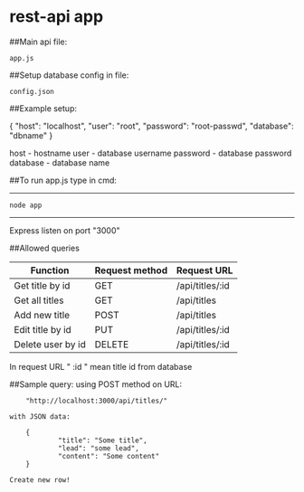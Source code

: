 # rest-api app

##Main api file:

	app.js


##Setup database config in file:

	config.json

##Example setup:

{
    "host": 	"localhost",
    "user": 	"root",
    "password": "root-passwd",
    "database": "dbname"
}

host 	 - 	hostname
user 	 - 	database username
password - 	database password
database - 	database name




##To run app.js type in cmd:
*************************************************************
	node app
*************************************************************
Express listen on port "3000"

##Allowed queries


| Function 		| Request method 	| Request URL 		|
| ------------- 	| ------------- 	| ------------- 	|
| Get title by id  	| GET 	 		| /api/titles/:id  	|
| Get all titles  	| GET  			| /api/titles  		|
| Add new title  	| POST 	 		| /api/titles  		|
| Edit title by id  	| PUT  			| /api/titles/:id  	|
| Delete user by id  	| DELETE 		| /api/titles/:id  	|


In request URL " :id " mean title id from database



##Sample query:
	using POST method on URL:

		"http://localhost:3000/api/titles/"
	
	with JSON data:

		{
        		"title": "Some title",
       		 	"lead": "some lead",
        		"content": "Some content"
		}

	Create new row!
